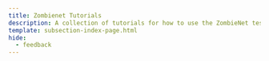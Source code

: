 ```yaml
---
title: Zombienet Tutorials
description: A collection of tutorials for how to use the ZombieNet testing framework, designed for Polkadot-SDK-based blockchains, to spawn and test ephemeral networks.
template: subsection-index-page.html
hide:
  - feedback
---
```


